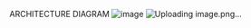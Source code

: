 ARCHITECTURE DIAGRAM
![image](https://github.com/user-attachments/assets/be888faa-02b2-4aa1-8b5b-3a21ff8e11ee)
![Uploading image.png…]()
